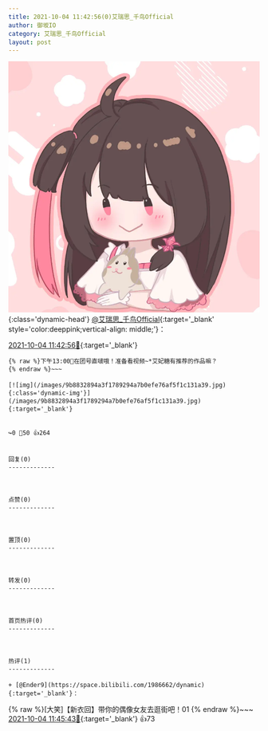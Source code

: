 ```yaml
---
title: 2021-10-04 11:42:56(0)艾瑞思_千鸟Official
author: 御坂IO
category: 艾瑞思_千鸟Official
layout: post
---
```


![img](/images/7e08840c56f251de28bdf766b647bd5fe9a5d50a.jpg){:class='dynamic-head'}
[@艾瑞思_千鸟Official](https://space.bilibili.com/1090010845/dynamic){:target='_blank' style='color:deeppink;vertical-align: middle;'}：

[2021-10-04 11:42:56🔗](https://t.bilibili.com/577589675872700809){:target='_blank'}

~~~
{% raw %}下午13:00🐽在团号直啵哦！准备看视频~*艾妃糖有推荐的作品嘛？
{% endraw %}~~~

[![img](/images/9b8832894a3f1789294a7b0efe76af5f1c131a39.jpg){:class='dynamic-img'}](/images/9b8832894a3f1789294a7b0efe76af5f1c131a39.jpg){:target='_blank'}


↪️0 💬50 👍264


回复(0)
-------------



点赞(0)
-------------



置顶(0)
-------------



转发(0)
-------------



首页热评(0)
-------------



热评(1)
-------------

+ [@Ender9](https://space.bilibili.com/1986662/dynamic){:target='_blank'}：
~~~
{% raw %}[大笑]【新衣回】带你的偶像女友去逛街吧！01
{% endraw %}~~~
[2021-10-04 11:45:43🔗](https://t.bilibili.com/577589675872700809#reply5519357429){:target='_blank'} 👍73


